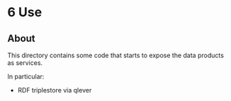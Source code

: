 # 6 Use

## About

This directory contains some code that starts to expose the data products as services.

In particular:

* RDF triplestore via qlever


